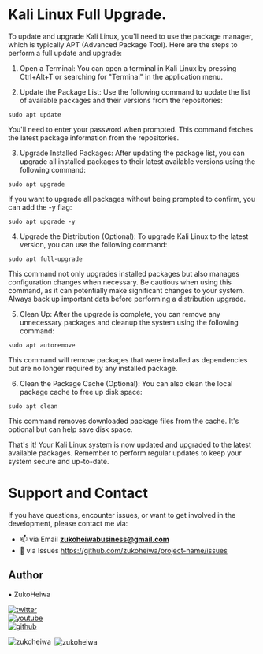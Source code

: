 # Kali Linux Full Upgrade.

To update and upgrade Kali Linux, you'll need to use the package manager, which is typically APT (Advanced Package Tool). Here are the steps to perform a full update and upgrade:

1. Open a Terminal:
You can open a terminal in Kali Linux by pressing Ctrl+Alt+T or searching for "Terminal" in the application menu.

2. Update the Package List:
Use the following command to update the list of available packages and their versions from the repositories:
```
sudo apt update
```
You'll need to enter your password when prompted. This command fetches the latest package information from the repositories.

3. Upgrade Installed Packages:
After updating the package list, you can upgrade all installed packages to their latest available versions using the following command:
```
sudo apt upgrade
```
If you want to upgrade all packages without being prompted to confirm, you can add the -y flag:
```
sudo apt upgrade -y
```
4. Upgrade the Distribution (Optional):
To upgrade Kali Linux to the latest version, you can use the following command:
```
sudo apt full-upgrade
```
This command not only upgrades installed packages but also manages configuration changes when necessary. Be cautious when using this command, as it can potentially make significant changes to your system. Always back up important data before performing a distribution upgrade.

5. Clean Up:
After the upgrade is complete, you can remove any unnecessary packages and cleanup the system using the following command:
```
sudo apt autoremove
```
This command will remove packages that were installed as dependencies but are no longer required by any installed package.

6. Clean the Package Cache (Optional):
You can also clean the local package cache to free up disk space:
```
sudo apt clean
```
This command removes downloaded package files from the cache. It's optional but can help save disk space.

That's it! Your Kali Linux system is now updated and upgraded to the latest available packages. Remember to perform regular updates to keep your system secure and up-to-date.

# Support and Contact
If you have questions, encounter issues, or want to get involved in the development, please contact me via:
- 📫 via Email **zukoheiwabusiness@gmail.com**
- 📄 via Issues https://github.com/zukoheiwa/project-name/issues 

## Author
&#8226; ZukoHeiwa
<div>
<a href="https://www.youtube.com/channel/UCt3X0lR50_2yqdj9o3LUpKA" target="blank">
  <img src="https://img.shields.io/badge/@ZukoHeiwa-blue?style=for-the-badge&logo=twitter" alt="twitter" />
</a>
<br>
<a href="https://twitter.com/ZukoHeiwa" target="blank">
  <img src="https://img.shields.io/badge/@ZukoHeiwa-red?style=for-the-badge&logo=youtube" alt="youtube" />
</a>
<br>
<a href="https://github.com/ZukoHeiwa" target="blank">
  <img src="https://img.shields.io/badge/@ZukoHeiwa-black?style=for-the-badge&logo=github" alt="github" />
</a>
</div>

<p><img align="left" src="https://github-readme-stats.vercel.app/api/top-langs?username=zukoheiwa&show_icons=true&locale=en&layout=compact" alt="zukoheiwa" /></p>

<p>&nbsp;<img align="center" src="https://github-readme-stats.vercel.app/api?username=zukoheiwa&show_icons=true&locale=en" alt="zukoheiwa" /></p>
